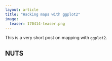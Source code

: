 ```yaml
---
layout: article
title: "Hacking maps with ggplot2"
image:
  teaser: 170414-teaser.png
---
```


This is a very short post on mapping with `ggplot2`.   
  
## NUTS